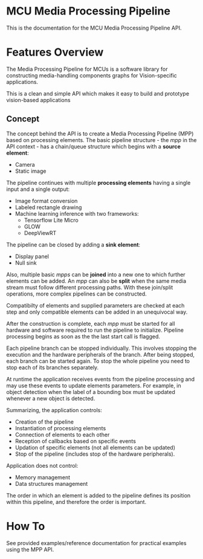 # MCU Media Processing Pipeline

This is the documentation for the MCU Media Processing Pipeline API.

# Features Overview

The Media Processing Pipeline for MCUs is a software library for constructing media-handling components graphs for Vision-specific applications.

This is a clean and simple API which makes it easy to build and prototype vision-based applications

## Concept

The concept behind the API is to create a Media Processing Pipeline (MPP) based on processing elements.
The basic pipeline structure - the _mpp_ in the API context - has a chain/queue structure which begins with a **source element**:
- Camera
- Static image

The pipeline continues with multiple **processing elements** having a single input and a single output:
- Image format conversion
- Labeled rectangle drawing
- Machine learning inference with two frameworks:
   - Tensorflow Lite Micro 
   - GLOW
   - DeepViewRT

The pipeline can be closed by adding a **sink element**:
- Display panel
- Null sink
 
Also, multiple basic _mpps_ can be **joined** into a new one to which further elements can be added.
An _mpp_ can also be **split** when the same media stream must follow different processing paths.
With these join/split operations, more complex pipelines can be constructed.

Compatibilty of elements and supplied parameters are checked at each step and only compatible elements
can be added in an unequivocal way.

After the construction is complete, each _mpp_ must be started for all hardware and software
required to run the pipeline to initialize. Pipeline processing begins as soon as the the last start
call is flagged.

Each pipeline branch can be stopped individually. This involves stopping the execution and the hardware 
peripherals of the branch. After being stopped, each branch can be started again. 
To stop the whole pipeline you need to stop each of its branches separately.

At runtime the application receives events from the pipeline processing and may use these events
to update elements parameters. For example, in object detection when the label of a bounding
box must be updated whenever a new object is detected.

Summarizing, the application controls:
- Creation of the pipeline
- Instantiation of processing elements
- Connection of elements to each other
- Reception of callbacks based on specific events
- Updation of specific elements (not all elements can be updated)
- Stop of the pipeline (includes stop of the hardware peripherals).

Application does not control:
- Memory management
- Data structures management

The order in which an element is added to the pipeline defines its position within this pipeline, and therefore the order is important.

# How To
See provided examples/reference documentation for practical examples using the MPP API.

